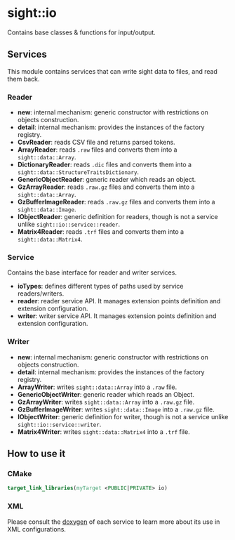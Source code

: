 # sight::io

Contains base classes & functions for input/output.

## Services

This module contains services that can write sight data to files, and read them back. 


### Reader

- **new**: internal mechanism: generic constructor with restrictions on objects construction.
- **detail**:  internal mechanism: provides the instances of the factory registry.
- **CsvReader**:  reads CSV file and returns parsed tokens.
- **ArrayReader**: reads `.raw` files and converts them into a `sight::data::Array`.
- **DictionaryReader**: reads `.dic` files and converts them into a `sight::data::StructureTraitsDictionary`.
- **GenericObjectReader**: generic reader which reads an object.
- **GzArrayReader**: reads `.raw.gz` files and converts them into a `sight::data::Array`.
- **GzBufferImageReader**: reads `.raw.gz` files and converts them into a `sight::data::Image`.
- **IObjectReader**: generic definition for readers, though is not a service unlike `sight::io::service::reader`.
- **Matrix4Reader**: reads `.trf` files and converts them into a `sight::data::Matrix4`.

### Service

Contains the base interface for reader and writer services. 

- **ioTypes**: defines different types of paths used by service readers/writers.
- **reader**: reader service API. It manages extension points definition and extension configuration.
- **writer**: writer service API. It manages extension points definition and extension configuration.

### Writer

- **new**: internal mechanism: generic constructor with restrictions on objects construction.
- **detail**:  internal mechanism: provides the instances of the factory registry.
- **ArrayWriter**: writes `sight::data::Array` into a `.raw` file.
- **GenericObjectWriter**: generic reader which reads an Object.
- **GzArrayWriter**: writes `sight::data::Array` into a `.raw.gz` file.
- **GzBufferImageWriter**: writes `sight::data::Image` into a `.raw.gz` file.
- **IObjectWriter**: generic definition for writer, though is not a service unlike `sight::io::service::writer`.
- **Matrix4Writer**: writes `sight::data::Matrix4` into a `.trf` file.

## How to use it

### CMake

```cmake
target_link_libraries(myTarget <PUBLIC|PRIVATE> io)
```

### XML

Please consult the [doxygen](https://sight.pages.ircad.fr/sight) of each service to learn more about its use in XML configurations.

